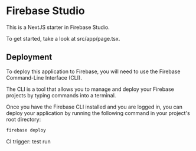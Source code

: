 # Firebase Studio

This is a NextJS starter in Firebase Studio.

To get started, take a look at src/app/page.tsx.

## Deployment

To deploy this application to Firebase, you will need to use the Firebase Command-Line Interface (CLI).

The CLI is a tool that allows you to manage and deploy your Firebase projects by typing commands into a terminal.

Once you have the Firebase CLI installed and you are logged in, you can deploy your application by running the following command in your project's root directory:

```bash
firebase deploy
```

CI trigger: test run
 
